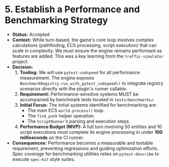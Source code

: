 # 5. Establish a Performance and Benchmarking Strategy

* **Status:** Accepted
* **Context:** While turn-based, the game's core loop involves complex calculations (pathfinding, ECS processing, script execution) that can scale in complexity. We must ensure the engine remains performant as features are added. This was a key learning from the `traffic-simulator` project.
* **Decision:**
  1. **Tooling:** We will use `pytest-codspeed` for all performance measurement.
     The engine exposes
     `BenchmarkRegistry.run_with_pytest_codspeed()` to integrate registry scenarios
     directly with the plugin's runner callable.
  2. **Requirement:** Performance-sensitive systems MUST be accompanied by benchmark tests located in `tests/benchmarks/`.
  3. **Initial Focus:** The initial systems identified for benchmarking are:
      * The main ECS `world.process()` loop.
      * The `find_path` helper operation.
      * The `ScriptRunner`'s parsing and execution steps.
  4. **Performance Budget (MVP):** A full turn involving 50 entities and 10 script executions must complete its engine processing in under **100 milliseconds** on the CI runner.
* **Consequences:** Performance becomes a measurable and testable requirement, preventing regressions and guiding optimization efforts. Spec coverage for benchmarking utilities relies on `pytest-describe` to execute `spec-kit` style suites.
